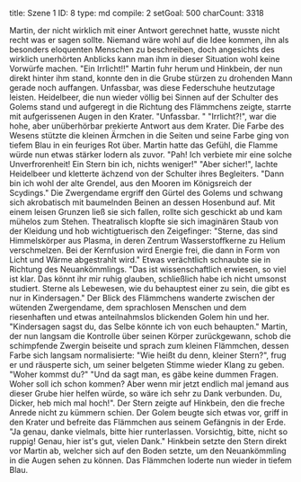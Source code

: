 title:          Szene 1
ID:             8
type:           md
compile:        2
setGoal:        500
charCount:      3318


Martin, der nicht wirklich mit einer Antwort gerechnet hatte, wusste nicht recht was er sagen sollte. Niemand wäre wohl auf die Idee kommen, ihn als besonders eloquenten Menschen zu beschreiben, doch angesichts des wirklich unerhörten Anblicks kann man ihm in dieser Situation wohl keine Vorwürfe machen.
"Ein Irrlicht!!"
Martin fuhr herum und Hinkbein, der nun direkt hinter ihm stand, konnte den in die Grube stürzen zu drohenden Mann gerade noch auffangen. Unfassbar, was diese Federschuhe heutzutage leisten. Heidelbeer, die nun wieder völlig bei Sinnen auf der Schulter des Golems stand und aufgeregt in die Richtung des Flämmchens zeigte, starrte mit aufgerissenen Augen in den Krater.
"Unfassbar. "
"Irrlicht?!", war die hohe, aber unüberhörbar prekierte Antwort aus dem Krater. Die Farbe des Wesens stützte die kleinen Ärmchen in die Seiten und seine Farbe ging von tiefem Blau in ein feuriges Rot über. Martin hatte das Gefühl, die Flamme würde nun etwas stärker lodern als zuvor. "Pah! Ich verbiete mir eine solche Unverfrorenheit! Ein Stern bin ich, nichts weniger!"
"Aber sicher!", lachte Heidelbeer und kletterte ächzend von der Schulter ihres Begleiters. "Dann bin ich wohl der alte Grendel, aus den Mooren im Königsreich der Scydings." 
Die Zwergendame ergriff den Gürtel des Golems und schwang sich akrobatisch mit baumelnden Beinen an dessen Hosenbund auf. Mit einem leisen Grunzen ließ sie sich fallen, rollte sich geschickt ab und kam mühelos zum Stehen. Theatralisch klopfte sie sich imaginären Staub von der Kleidung und hob wichtigtuerisch den Zeigefinger: 
"Sterne, das sind Himmelskörper aus Plasma, in deren Zentrum Wasserstoffkerne zu Helium verschmelzen. Bei der Kernfusion wird Energie frei, die dann in Form von Licht und Wärme abgestrahlt wird."
Etwas verächtlich schnaubte sie in Richtung des Neuankömmlings. "Das ist wissenschaftlich erwiesen, so viel ist klar. Das könnt ihr mir ruhig glauben, schließlich habe ich nicht umsonst studiert. Sterne als Lebewesen, wie du behauptest einer zu sein, die gibt es nur in Kindersagen."
Der Blick des Flämmchens wanderte zwischen der wütenden Zwergendame, dem sprachlosen Menschen und dem riesenhaften und etwas anteilnahmslos blickenden Golem hin und her.
"Kindersagen sagst du, das Selbe könnte ich von euch behaupten."
Martin, der nun langsam die Kontrolle über seinen Körper zurückgewann, schob die schimpfende Zwergin beiseite und sprach zum kleinen Flämmchen, dessen Farbe sich langsam normalisierte:
"Wie heißt du denn, kleiner Stern?", frug er und räusperte sich, um seiner belgeten Stimme wieder Klang zu geben. "Woher kommst du?"
"Und da sagt man, es gäbe keine dummen Fragen. Woher soll ich schon kommen? Aber wenn mir jetzt endlich mal jemand aus dieser Grube hier helfen würde, so wäre ich sehr zu Dank verbunden. Du, Dicker, heb mich mal hoch!". Der Stern zeigte auf Hinkbein, den die freche Anrede nicht zu kümmern schien. Der Golem beugte sich etwas vor, griff in den Krater und befreite das Flämmchen aus seinem Gefängnis in der Erde. 
"Ja genau, danke vielmals, bitte hier runterlassen. Vorsichtig, bitte, nicht so ruppig! Genau, hier ist's gut, vielen Dank."
Hinkbein setzte den Stern direkt vor Martin ab, welcher sich auf den Boden setzte, um den Neuankömmling in die Augen sehen zu können. Das Flämmchen loderte nun wieder in tiefem Blau.

